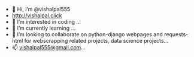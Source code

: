 - 👋 Hi, I’m @vishalpal555
- http://vishalpal.click
- 👀 I’m interested in coding ...
- 🌱 I’m currently learning ...
- 💞️ I’m looking to collaborate on python-django webpages and requests-html for webscrapping related projects, data science projects...
- 📫 vishalpal555@gmail.com...

<!---
vishalpal555/vishalpal555 is a ✨ special ✨ repository because its `README.md` (this file) appears on your GitHub profile.
You can click the Preview link to take a look at your changes.
--->
